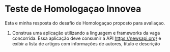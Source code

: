 # Teste de Homologaçao Innovea

Esta e minha resposta do desafio de Homologaçao proposto para avaliaçao.

1) Construa uma aplicação utilizando a linguagem e frameworks da vaga concorrida. Essa aplicação deve consumir a API https://newsapi.org/ e exibir a lista de artigos com informações de autores, título e descrição
